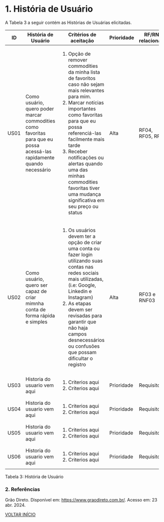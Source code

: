 # 1. História de Usuário

A Tabela 3 a seguir contém as Histórias de Usuárias elicitadas. 

<table>
    <thead>
        <tr>
            <th>ID</th>
            <th>História de Usuário</th>
            <th>Critérios de aceitação</th>
            <th>Prioridade</th>
            <th>RF/RNF relacionado</th>
        </tr>
    </thead>
    <tbody>
        <!-- Linha começa aqui -->
        <tr>
            <td>US01</td>
            <td>Como usuário, quero poder marcar commodities como favoritas para que eu possa acessá-las rapidamente quando necessário</td>
            <td>
                <ol>
                    <li>Opção de remover commodities da minha lista de favoritos caso não sejam mais relevantes para mim.</li>
                    <li>Marcar notícias importantes como favoritas para que eu possa referenciá-las facilmente mais tarde</li>
                    <li>Receber notificações ou alertas quando uma das minhas commodities favoritas tiver uma mudança significativa em seu preço ou status</li>
                </ol>
            </td>
            <td>Alta</td>
            <td>RF04, RF05, RF06</td>
        </tr>
        <!-- Linha Termina aqui -->
        <!-- Linha começa aqui -->
        <tr>
            <td>US02</td>
            <td>Como usuário, quero ser capaz de criar mimnha conta de forma rápida e simples</td>
            <td>
                <ol>
                    <li>Os usuários devem ter a opção de criar uma conta ou fazer login utilizando suas contas nas redes sociais mais utilizadas, (i.e: Google, Linkedin e Instagram)</li>
                    <li>As etapas devem ser revisadas para garantir que não haja campos desnecessários ou confusões que possam dificultar o registro</li>
                </ol>
            </td>
            <td>Alta</td>
            <td>RF03 e RNF03</td>
        </tr>
        <!-- Linha Termina aqui -->
        <!-- Linha começa aqui -->
        <tr>
            <td>US03</td>
            <td>Historia do usuario vem aqui</td>
            <td>
                <ol>
                    <li>Criterios aqui</li>
                    <li>Criterios aqui</li>
                </ol>
            </td>
            <td>Prioridade</td>
            <td>Requisito</td>
        </tr>
        <!-- Linha Termina aqui -->
      <!-- Linha começa aqui -->
        <tr>
            <td>US04</td>
            <td>Historia do usuario vem aqui</td>
            <td>
                <ol>
                    <li>Criterios aqui</li>
                    <li>Criterios aqui</li>
                </ol>
            </td>
            <td>Prioridade</td>
            <td>Requisito</td>
        </tr>
        <!-- Linha Termina aqui -->
      <!-- Linha começa aqui -->
        <tr>
            <td>US05</td>
            <td>Historia do usuario vem aqui</td>
            <td>
                <ol>
                    <li>Criterios aqui</li>
                    <li>Criterios aqui</li>
                </ol>
            </td>
            <td>Prioridade</td>
            <td>Requisito</td>
        </tr>
        <!-- Linha Termina aqui -->
      <!-- Linha começa aqui -->
        <tr>
            <td>US06</td>
            <td>Historia do usuario vem aqui</td>
            <td>
                <ol>
                    <li>Criterios aqui</li>
                    <li>Criterios aqui</li>
                </ol>
            </td>
            <td>Prioridade</td>
            <td>Requisito</td>
        </tr>
        <!-- Linha Termina aqui -->
    </tbody>
</table>

<p>Tabela 3: História de Usuário</p>

### 2. Referências

Grão Direto. Disponível em: <https://www.graodireto.com.br/>. Acesso em: 23 abr. 2024.

<a href="../README.md">VOLTAR INÍCIO</a>
